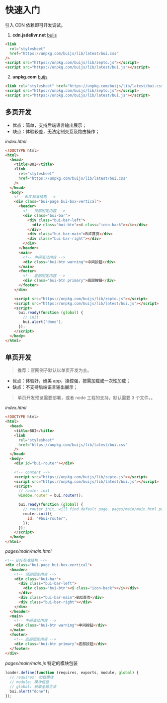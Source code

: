 # 快速入门

引入 CDN 依赖即可开发调试。

1. **cdn.jsdelivr.net** [buijs](https://www.jsdelivr.com/package/npm/buijs)

```html
<link
  rel="stylesheet"
  href="https://unpkg.com/buijs/lib/latest/bui.css"
/>
<script src="https://unpkg.com/buijs/lib/zepto.js"></script>
<script src="https://unpkg.com/buijs/lib/latest/bui.js"></script>
```

2. **unpkg.com** [buijs](https://unpkg.com/browse/buijs/)

```html
<link rel="stylesheet" href="https://unpkg.com/buijs/lib/latest/bui.css" />
<script src="https://unpkg.com/buijs/lib/zepto.js"></script>
<script src="https://unpkg.com/buijs/lib/latest/bui.js"></script>
```

## 多页开发

- 优点：简单，支持后端语言输出展示；
- 缺点：体验较差，无法定制交互及路由操作；

_index.html_

```html
<!DOCTYPE html>
<html>
  <head>
    <title>BUI</title>
    <link
      rel="stylesheet"
      href="https://unpkg.com/buijs/lib/latest/bui.css"
    />
  </head>
  <body>
    <!-- BUI标准结构 -->
    <div class="bui-page bui-box-vertical">
      <header>
        <!-- 顶部固定内容 -->
        <div class="bui-bar">
          <div class="bui-bar-left">
            <div class="bui-btn"><i class="icon-back"></i></div>
          </div>
          <div class="bui-bar-main">BUI首页</div>
          <div class="bui-bar-right"></div>
        </div>
      </header>
      <main>
        <!-- 中间滚动内容 -->
        <div class="bui-btn warning">中间按钮</div>
      </main>
      <footer>
        <!-- 底部固定内容 -->
        <div class="bui-btn primary">底部按钮</div>
      </footer>
    </div>

    <script src="https://unpkg.com/buijs/lib/zepto.js"></script>
    <script src="https://unpkg.com/buijs/lib/latest/bui.js"></script>
    <script>
      bui.ready(function (global) {
        // init
        bui.alert("done");
      });
    </script>
  </body>
</html>
```

## 单页开发

> 推荐：官网例子默认以单页开发为主。

- 优点：体验好，媲美 app，操控强，按需加载或一次性加载；
- 缺点：不支持后端语言输出展示；

> 单页开发预览需要部署，或者 node 工程的支持，默认需要 3 个文件，。

_index.html_

```html
<!DOCTYPE html>
<html>
  <head>
    <title>BUI</title>
    <link
      rel="stylesheet"
      href="https://unpkg.com/buijs/lib/latest/bui.css"
    />
  </head>
  <body>
    <div id="bui-router"></div>

    <!-- content -->
    <script src="https://unpkg.com/buijs/lib/zepto.js"></script>
    <script src="https://unpkg.com/buijs/lib/latest/bui.js"></script>
    <script>
      // router init
      window.router = bui.router();

      bui.ready(function (global) {
        // router init, will find default page. pages/main/main.html pages/main/main.js
        router.init({
          id: "#bui-router",
        });
      });
    </script>
  </body>
</html>
```

_pages/main/main.html_

```html
<!-- BUI标准结构 -->
<div class="bui-page bui-box-vertical">
  <header>
    <!-- 顶部固定内容 -->
    <div class="bui-bar">
      <div class="bui-bar-left">
        <div class="bui-btn"><i class="icon-back"></i></div>
      </div>
      <div class="bui-bar-main">BUI首页</div>
      <div class="bui-bar-right"></div>
    </div>
  </header>
  <main>
    <!-- 中间滚动内容 -->
    <div class="bui-btn warning">中间按钮</div>
  </main>
  <footer>
    <!-- 底部固定内容 -->
    <div class="bui-btn primary">底部按钮</div>
  </footer>
</div>
```

_pages/main/main.js_ 特定的模块包装

```js
loader.define(function (requires, exports, module, global) {
  // requires: 加载模块
  // module: 模块信息
  // global: 获取全局方法
  bui.alert("done");
});
```
